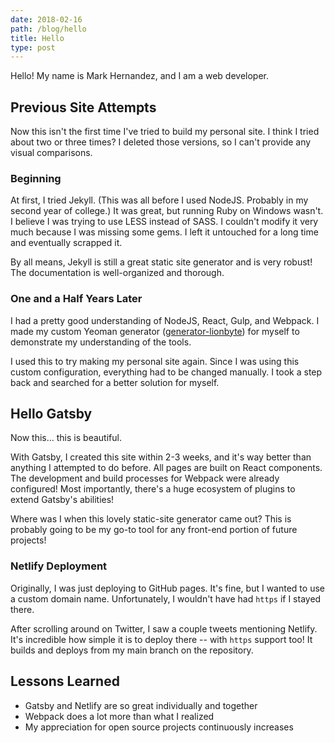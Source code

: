 ```yaml
---
date: 2018-02-16
path: /blog/hello
title: Hello
type: post
---
```


Hello! My name is Mark Hernandez, and I am a web developer.

## Previous Site Attempts

Now this isn't the first time I've tried to build my personal site. I think I tried about two or three times? I deleted those versions, so I can't provide any visual comparisons.

### Beginning

At first, I tried Jekyll. (This was all before I used NodeJS. Probably in my second year of college.) It was great, but running Ruby on Windows wasn't. I believe I was trying to use LESS instead of SASS. I couldn't modify it very much because I was missing some gems. I left it untouched for a long time and eventually scrapped it.

By all means, Jekyll is still a great static site generator and is very robust! The documentation is well-organized and thorough.

### One and a Half Years Later

I had a pretty good understanding of NodeJS, React, Gulp, and Webpack. I made my custom Yeoman generator ([generator-lionbyte](https://github.com/MarkH817/generator-lionbyte)) for myself to demonstrate my understanding of the tools.

I used this to try making my personal site again. Since I was using this custom configuration, everything had to be changed manually. I took a step back and searched for a better solution for myself.

## Hello Gatsby

Now this... this is beautiful.

With Gatsby, I created this site within 2-3 weeks, and it's way better than anything I attempted to do before. All pages are built on React components. The development and build processes for Webpack were already configured! Most importantly, there's a huge ecosystem of plugins to extend Gatsby's abilities!

Where was I when this lovely static-site generator came out? This is probably going to be my go-to tool for any front-end portion of future projects!

### Netlify Deployment

Originally, I was just deploying to GitHub pages. It's fine, but I wanted to use a custom domain name. Unfortunately, I wouldn't have had `https` if I stayed there.

After scrolling around on Twitter, I saw a couple tweets mentioning Netlify. It's incredible how simple it is to deploy there -- with `https` support too! It builds and deploys from my main branch on the repository.

## Lessons Learned

* Gatsby and Netlify are so great individually and together
* Webpack does a lot more than what I realized
* My appreciation for open source projects continuously increases
